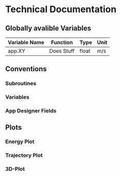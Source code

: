 # Technical Documentation

## Globally avalible Variables

| Variable Name  | Function | Type | Unit |
| -------------- | -------- | ---- | ---- |
| app.XY  | Does Stuff  | float | m/s |


## Conventions
### Subroutines
### Variables
### App Designer Fields

## Plots
### Energy Plot
### Trajectory Plot
### 3D-Plot
